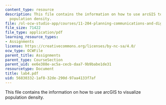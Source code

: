 ```yaml
---
content_type: resource
description: This file contains the information on how to use arcGIS to visualize
  population density.
file: /ol-ocw-studio-app/courses/11-204-planning-communications-and-digital-media-fall-2004/568303321af832de290d97aa4133f7af_lab4.pdf
file_size: 71422
file_type: application/pdf
learning_resource_types:
- Assignments
license: https://creativecommons.org/licenses/by-nc-sa/4.0/
ocw_type: OCWFile
parent_title: Assignments
parent_type: CourseSection
parent_uid: ee6e388e-ac5a-cecb-daa7-9b9babe1de31
resourcetype: Document
title: lab4.pdf
uid: 56830332-1af8-32de-290d-97aa4133f7af
---
```

This file contains the information on how to use arcGIS to visualize population density.